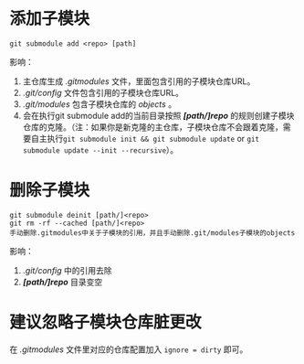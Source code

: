 # 添加子模块

    git submodule add <repo> [path]

影响：
1. 主仓库生成 *.gitmodules* 文件，里面包含引用的子模块仓库URL。
2. *.git/config* 文件包含引用的子模块仓库URL。
3. *.git/modules* 包含子模块仓库的 *objects* 。
4. 会在执行git submodule add的当前目录按照 ***[path/]repo*** 的规则创建子模块仓库的克隆。（注：如果你是新克隆的主仓库，子模块仓库不会跟着克隆，需要自主执行`git submodule init && git submodule update` or `git submodule update --init --recursive`）。

# 删除子模块

    git submodule deinit [path/]<repo>
    git rm -rf --cached [path/]<repo>
    手动删除.gitmodules中关于子模块的引用，并且手动删除.git/modules子模块的objects

影响：
1. *.git/config* 中的引用去除
2. ***[path/]repo*** 目录变空

# 建议忽略子模块仓库脏更改
在 *.gitmodules* 文件里对应的仓库配置加入 `ignore = dirty` 即可。
